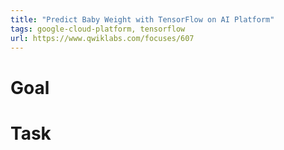 ```yaml
---
title: "Predict Baby Weight with TensorFlow on AI Platform"
tags: google-cloud-platform, tensorflow
url: https://www.qwiklabs.com/focuses/607
---
```


# Goal


# Task
